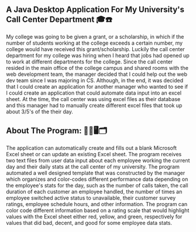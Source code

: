 ## A Java Desktop Application For My University's Call Center Department 🎓☎️

My college was going to be given a grant, or a scholarship, in which if the number of students working at the college exceeds a certain number, 
my college would have received this grant/scholarship. Luckily the call center department for my college was hiring when I heard that jobs had opened up
to work at different departments for the college. Since the call center resided in the main office of the college campus and shared rooms with the web development
team, the manager decided that I could help out the web dev team since I was majoring in CS. Although, in the end, it was decided that I could create an 
application for another manager who wanted to see if I could create an application that could automate data input into an excel sheet. At the time, the call 
center was using excel files as their database and this manager had to manually create different excel files that took up about 3/5's of the their day. 

## About The Program: 📑💾🖥🗂

The application can automatically create and fills out a blank Microsoft Excel sheet or can update an existing Excel sheet. The program receives two text files
from user data input about each employee working the current day and their daily stats at the call center of my university. The program automated a well 
designed template that was constructed by the manager which organizes and color-codes different performance data depending on the employee's stats for the day, 
such as the number of calls taken, the call duration of each customer an employee handled, the number of times an employee switched active status to unavailable, their customer survey ratings, employee schedule hours, and other information. The program can color code different information based on a rating scale that would highlight values with the Excel sheet either red, yellow, and green, respectively for values that did bad, decent, and good for some employee data stats.
